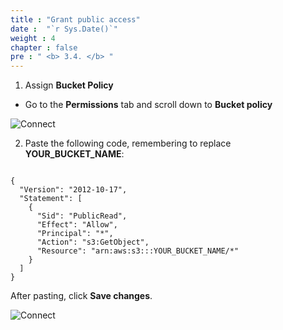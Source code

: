 ```yaml
---
title : "Grant public access"
date :  "`r Sys.Date()`" 
weight : 4 
chapter : false
pre : " <b> 3.4. </b> "
---
```


1. Assign **Bucket Policy**
- Go to the **Permissions** tab and scroll down to **Bucket policy**

![Connect](/images/3.connect/012-connect.png)

2. Paste the following code, remembering to replace **YOUR_BUCKET_NAME**:

<pre><code id="bucketPolicy">
{
  "Version": "2012-10-17",
  "Statement": [
    {
      "Sid": "PublicRead",
      "Effect": "Allow",
      "Principal": "*",
      "Action": "s3:GetObject",
      "Resource": "arn:aws:s3:::YOUR_BUCKET_NAME/*"
    }
  ]
}
</code></pre>

<script>
function copyToClipboard() {
  const text = document.getElementById("bucketPolicy").innerText;
  navigator.clipboard.writeText(text).then(() => {
    alert("Đã sao chép!");
  });
}
</script>

After pasting, click **Save changes**.

![Connect](/images/3.connect/013-connect.png)